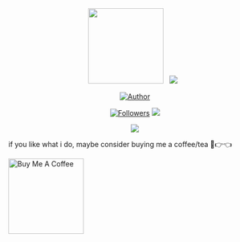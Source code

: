 <div align="center">
  <img src="https://avatars.githubusercontent.com/u/80184758?s=400&u=c8438113ec47d10f58e51934c129459dcb3b876a&v=4" width="150px" height="150px"/> &nbsp;
  <img src="https://readme-typing-svg.demolab.com?font=Fira+Code&pause=1000&weight=600&size=25&center=true&width=435&lines=Jhosua."/> &nbsp;
</div>

<p align="center">
<a href="https://github.com/jhosuaarch"><img title="Author" src="https://img.shields.io/badge/Author-jhosuaarch-green.svg?style=for-the-badge&logo=github"></a>
</p>
<p align="center">
<a href="https://github.com/jhosuaarch/followers"><img title="Followers" src="https://img.shields.io/github/followers/jhosuaarch?color=blue&style=flat-square"></a>
<img src="https://komarev.com/ghpvc/?username=jhosuaarch"/>
</p>
<p align="center"><img src="https://denvercoder1-github-readme-stats.vercel.app/api/?username=jhosuaarch&show_icons=true&include_all_commits=true&count_private=true&theme=react&hide_border=true&bg_color=1F222E&title_color=F85D7F&icon_color=F8D866"></p>

if you like what i do, maybe consider buying me a coffee/tea 🥺👉👈

<a href="https://www.buymeacoffee.com/abhisheknaiidu" target="_blank"><img src="https://cdn.buymeacoffee.com/buttons/v2/default-red.png" alt="Buy Me A Coffee" width="150" ></a>

